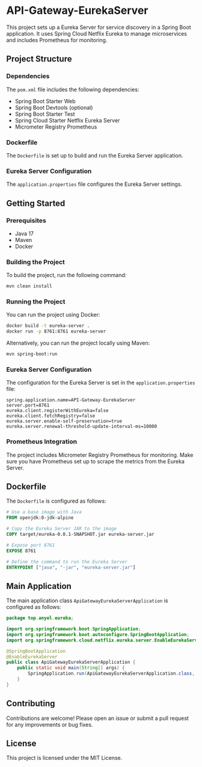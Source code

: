 # API-Gateway-EurekaServer

This project sets up a Eureka Server for service discovery in a Spring Boot application. It uses Spring Cloud Netflix Eureka to manage microservices and includes Prometheus for monitoring.

## Project Structure

### Dependencies

The `pom.xml` file includes the following dependencies:

- Spring Boot Starter Web
- Spring Boot Devtools (optional)
- Spring Boot Starter Test
- Spring Cloud Starter Netflix Eureka Server
- Micrometer Registry Prometheus

### Dockerfile

The `Dockerfile` is set up to build and run the Eureka Server application.

### Eureka Server Configuration

The `application.properties` file configures the Eureka Server settings.

## Getting Started

### Prerequisites

- Java 17
- Maven
- Docker

### Building the Project

To build the project, run the following command:

```sh
mvn clean install
```

### Running the Project

You can run the project using Docker:

```sh
docker build -t eureka-server .
docker run -p 8761:8761 eureka-server
```

Alternatively, you can run the project locally using Maven:

```sh
mvn spring-boot:run
```

### Eureka Server Configuration

The configuration for the Eureka Server is set in the `application.properties` file:

```properties
spring.application.name=API-Gateway-EurekaServer
server.port=8761
eureka.client.registerWithEureka=false
eureka.client.fetchRegistry=false
eureka.server.enable-self-preservation=true
eureka.server.renewal-threshold-update-interval-ms=10000
```

### Prometheus Integration

The project includes Micrometer Registry Prometheus for monitoring. Make sure you have Prometheus set up to scrape the metrics from the Eureka Server.

## Dockerfile

The `Dockerfile` is configured as follows:

```dockerfile
# Use a base image with Java
FROM openjdk:8-jdk-alpine

# Copy the Eureka Server JAR to the image
COPY target/eureka-0.0.1-SNAPSHOT.jar eureka-server.jar

# Expose port 8761
EXPOSE 8761

# Define the command to run the Eureka Server
ENTRYPOINT ["java", "-jar", "eureka-server.jar"]
```

## Main Application

The main application class `ApiGatewayEurekaServerApplication` is configured as follows:

```java
package top.anyel.eureka;

import org.springframework.boot.SpringApplication;
import org.springframework.boot.autoconfigure.SpringBootApplication;
import org.springframework.cloud.netflix.eureka.server.EnableEurekaServer;

@SpringBootApplication
@EnableEurekaServer
public class ApiGatewayEurekaServerApplication {
    public static void main(String[] args) {
        SpringApplication.run(ApiGatewayEurekaServerApplication.class, args);
    }
}
```

## Contributing

Contributions are welcome! Please open an issue or submit a pull request for any improvements or bug fixes.

## License

This project is licensed under the MIT License.
